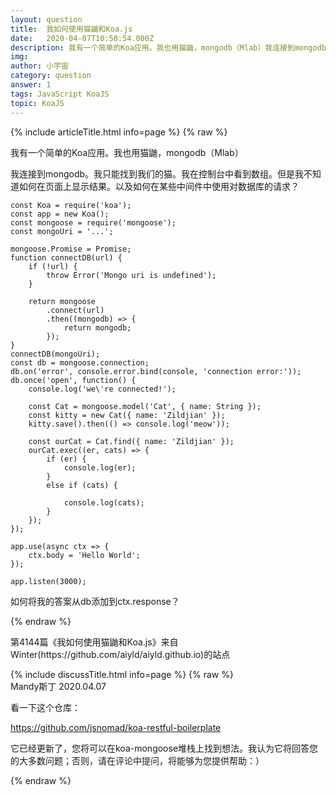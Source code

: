 ```yaml
---
layout: question
title:  我如何使用猫鼬和Koa.js
date:   2020-04-07T10:50:54.000Z
description: 我有一个简单的Koa应用。我也用猫鼬，mongodb（Mlab）我连接到mongodb。我只能找到我们的猫。我在控制台中看到数组。但是我不知道如何在页...
img: 
author: 小宇宙
category: question
answer: 1
tags: JavaScript KoaJS
topic: KoaJS
---
```

<div class="article-root">
  <div class="article">
    {% include articleTitle.html info=page %}
    {% raw %}
    <div class="article-content"><p><font style="vertical-align: inherit;"><font style="vertical-align: inherit;">我有一个简单的Koa应用。</font><font style="vertical-align: inherit;">我也用猫鼬，mongodb（Mlab）</font></font></p>

<p><font style="vertical-align: inherit;"><font style="vertical-align: inherit;">我连接到mongodb。</font><font style="vertical-align: inherit;">我只能找到我们的猫。</font><font style="vertical-align: inherit;">我在控制台中看到数组。</font><font style="vertical-align: inherit;">但是我不知道如何在页面上显示结果。</font><font style="vertical-align: inherit;">以及如何在某些中间件中使用对数据库的请求？</font></font></p>

<pre><code>const Koa = require('koa');<font></font>
const app = new Koa();<font></font>
const mongoose = require('mongoose');<font></font>
const mongoUri = '...';<font></font>
<font></font>
mongoose.Promise = Promise;<font></font>
function connectDB(url) {<font></font>
    if (!url) {<font></font>
        throw Error('Mongo uri is undefined');<font></font>
    }<font></font>
<font></font>
    return mongoose<font></font>
        .connect(url)<font></font>
        .then((mongodb) =&gt; {<font></font>
            return mongodb;<font></font>
        });<font></font>
}<font></font>
connectDB(mongoUri);<font></font>
const db = mongoose.connection;<font></font>
db.on('error', console.error.bind(console, 'connection error:'));<font></font>
db.once('open', function() {<font></font>
    console.log('we\'re connected!');<font></font>
<font></font>
    const Cat = mongoose.model('Cat', { name: String });<font></font>
    const kitty = new Cat({ name: 'Zildjian' });<font></font>
    kitty.save().then(() =&gt; console.log('meow'));<font></font>
<font></font>
    const ourCat = Cat.find({ name: 'Zildjian' });<font></font>
    ourCat.exec((er, cats) =&gt; {<font></font>
        if (er) {<font></font>
            console.log(er);<font></font>
        }<font></font>
        else if (cats) {<font></font>
<font></font>
            console.log(cats);<font></font>
        }<font></font>
    });<font></font>
});<font></font>
<font></font>
app.use(async ctx =&gt; {<font></font>
    ctx.body = 'Hello World';<font></font>
});<font></font>
<font></font>
app.listen(3000);<font></font>
</code></pre>

<p><font style="vertical-align: inherit;"><font style="vertical-align: inherit;">如何将我的答案从db添加到ctx.response？</font></font></p></div>
    {% endraw %}
  </div>
  <p class="winter_mark">第4144篇《我如何使用猫鼬和Koa.js》来自Winter(https://github.com/aiyld/aiyld.github.io)的站点</p>
  <div class="discuss-wrapper">
    {% include discussTitle.html info=page %}
    {% raw %}
    <div class="discuss-list">
    <div class="discuss-item">
        <div class="discuss-parent">
          <div class="discuss-meta">
            <span class="discuss-user">Mandy斯丁</span>
            <span class="discuss-time">2020.04.07</span>
          </div>
          <div class="discuss-comment"><p><font style="vertical-align: inherit;"><font style="vertical-align: inherit;">看一下这个仓库：</font></font></p>

<p><a href="https://github.com/jsnomad/koa-restful-boilerplate" rel="nofollow noreferrer"><font style="vertical-align: inherit;"><font style="vertical-align: inherit;">https://github.com/jsnomad/koa-restful-boilerplate</font></font></a></p>

<p><font style="vertical-align: inherit;"><font style="vertical-align: inherit;">它已经更新了，您将可以在koa-mongoose堆栈上找到想法。我认为它将回答您的大多数问题；</font><font style="vertical-align: inherit;">否则，请在评论中提问，将能够为您提供帮助：）</font></font></p></div>
        </div></div>
    </div>
    {% endraw %}
  </div>
<div>
